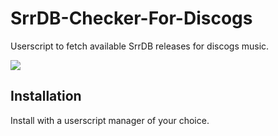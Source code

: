 # SrrDB-Checker-For-Discogs
Userscript to fetch available SrrDB releases for discogs music.

<img src="https://github.com/user-attachments/assets/f102ed2a-3f60-44bc-8d1b-133ca275d048">

## Installation

Install with a userscript manager of your choice.
